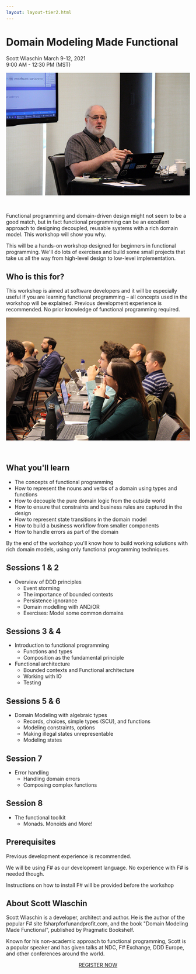 ```yaml
---
layout: layout-tier2.html
---
```

<div class="container section workshop-single-page">
    <div class="row">
      <div class="col-xs-12 col-sm-2">
            <div class="speaker-container">
                <div class="speaker-img scott-wlaschin keep-color"></div>
                </div>
            </div>
            <div class="col-xs-12 col-sm-8 content">
                <h1>Domain Modeling Made Functional</h1>
                <p><span class="speaker-name">Scott Wlaschin</span>
                <span class="duration">March 9-12, 2021<br>9:00 AM - 12:30 PM (MST)</span></p>
                <img src="../img/workshop/Workshop-Scott-Wlaschin-1.jpg" class="speaker--workshop-content-img" alt="" style="margin-bottom: 30px;"/>
                <p>Functional programming and domain-driven design might not seem to be a good match, but in fact functional programming can be an excellent approach to designing decoupled,  reusable systems with a rich domain model. This workshop will show you why.</p>
                <p>This will be a hands-on workshop designed for beginners in functional programming. We'll do lots of exercises and build some small projects that take us all the way from high-level design to low-level implementation.</p>
                <h2>Who is this for?</h2>
                <p>This workshop is aimed at software developers and it will be especially useful if you are learning functional programming – all concepts used in the workshop will be explained. Previous development experience is recommended. No prior knowledge of functional programming required.</p>
                <img src="../img/workshop/Workshop-Scott-Wlaschin-2.jpg" class="speaker--workshop-content-img" alt="" style="margin-bottom: 30px;"/>
                <h2>What you'll learn</h3>
                <ul>
                    <li>The concepts of functional programming</li>
                    <li>How to represent the nouns and verbs of a domain using types and functions</li>
                    <li>How to decouple the pure domain logic from the outside world</li>
                    <li>How to ensure that constraints and business rules are captured in the design</li>
                    <li>How to represent state transitions in the domain model</li>
                    <li>How to build a business workflow from smaller components</li>
                    <li>How to handle errors as part of the domain</li>
                </ul>
                <p>By the end of the workshop you'll know how to build working solutions with rich domain models, using only functional programming techniques.</p>
                <h2>Sessions 1 & 2</h2>
                <ul>
                    <li>Overview of DDD principles
                        <ul>
                            <li>Event storming</li>
                            <li>The importance of bounded contexts</li>
                            <li>Persistence ignorance</li>
                            <li>Domain modelling with AND/OR</li>
                            <li>Exercises: Model some common domains</li>
                        </ul>
                    </li>
                </ul>
                <h2>Sessions 3 & 4</h2>
                <ul>
                    <li>Introduction to functional programming
                        <ul>
                            <li>Functions and types</li>
                            <li>Composition as the fundamental principle</li>
                        </ul>
                    </li>
                    <li>Functional architecture
                        <ul>
                            <li>Bounded contexts and Functional architecture</li>
                            <li>Working with IO</li>
                            <li>Testing</li>
                        </ul>
                    </li>
                </ul>
                <h2>Sessions 5 & 6</h2>
                <ul>
                    <li>Domain Modeling with algebraic types
                        <ul>
                            <li>Records, choices, simple types (SCU), and functions</li>
                            <li>Modeling constraints, options</li>
                            <li>Making illegal states unrepresentable</li>
                            <li>Modeling states</li>
                        </ul>
                    </li>
                </ul>
                <h2>Session 7</h2>
                <ul>
                    <li>Error handling
                        <ul>
                            <li>Handling domain errors</li>
                            <li>Composing complex functions</li>
                        </ul>
                    </li>
                </ul>
                <h2>Session 8</h2>
                <ul>
                    <li>The functional toolkit
                        <ul>
                            <li>Monads. Monoids and More!</li>
                        </ul>
                    </li>
                </ul>
                <h2>Prerequisites</h2>
                <p>Previous development experience is recommended.</p>
                <p>We will be using F# as our development language. No experience with F# is needed though.</p>
                <p>Instructions on how to install F# will be provided before the workshop</p>
                <h2 class="text-center">About Scott Wlaschin</h2>
                <div class="speaker-img-in-content scott-wlaschin keep-color"></div>
                <p>Scott Wlaschin is a developer, architect and author. He is the author of the popular F# site fsharpforfunandprofit.com, and the book "Domain Modeling Made Functional", published by Pragmatic Bookshelf.</p>
                <p>Known for his non-academic approach to functional programming, Scott is a popular speaker and has given talks at NDC, F# Exchange, DDD Europe, and other conferences around the world.</p>
                <div class="col-xs-12" align="center">
                    <a class="btn" href="https://ti.to/EDDD/explore-ddd-2021-spring-workshops">REGISTER NOW</a>
                </div>
            </div>
        </div>
    </div>
</div>